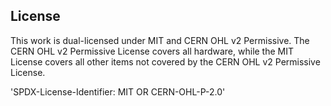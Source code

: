 ## License

This work is dual-licensed under MIT and CERN OHL v2 Permissive.
The CERN OHL v2 Permissive License covers all hardware, while the MIT License covers all other items not covered by the CERN OHL v2 Permissive License.

'SPDX-License-Identifier: MIT OR CERN-OHL-P-2.0'
